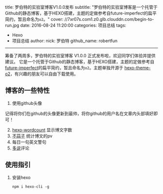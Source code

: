 title: 罗伯特的实验室博客V1.0.0发布
subtitle: "罗伯特的实验室博客是一个托管于Github的静态博客，基于HEXO搭建，主题的定做参考自future-imperfect的扁平简约，暂且命名为`o2`。"
cover: //7xr07s.com1.z0.glb.clouddn.com/begin-to-run.jpg
date: 2016-08-24 11:20:00
categories: 项目总结
tags:
  - Hexo
  - 项目总结
author:
    nick: 罗伯特
    github_name: robertfun
---


筹备了两周多，罗伯特的实验室博客 V1.0.0 正式发布啦，欢迎同学们体验并提供建议。
它是一个托管于Github的静态博客，基于HEXO搭建，主题的定做参考自[future-imperfect](http://html5up.net/future-imperfect)的扁平简约，暂且命名为`o2`。主题单独开源于 [hexo-theme-o2](robertfun/hexo-theme-o2)，有兴趣的朋友可以自由下载使用。

<!-- more -->

## 博客的一些特性

1. 使用github头像
  
  记得将你们在github的头像更新到最帅，将你github的用户名在文章内头部填好即可！

2. [hexo-wordcount](https://npmjs.org/package/hexo-wordcount) 显示博文字数
3. [不蒜子](http://ibruce.info/2015/04/04/busuanzi/) 统计博文的pv
4. 每日一句英文警句
5. [多说](http://duoshuo.com)评论

## 使用指引

1. 安装hexo

    ```
    npm i hexo-cli -g
    ```

 
